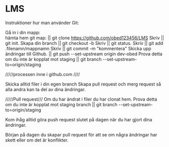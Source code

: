 # LMS
Instruktioner hur man använder Git:

Gå in i din mapp:<br>
hämta hem git map: || git clone https://github.com/obed123456/LMS
Skriv || git init.
Skapa din branch || git checkout -b 
Skriv || git status.
Skriv || git add .filenamn/mappnamn
Skriv || git commit -m "kommentera"
Skicka upp ändringar till Github. || git push --set-upstream origin dev-obed
Prova detta om du inte är kopplat mot staging || git branch --set-upstream-to=origin/staging


/////processen inne i github.com ////

Skicka alltid filer i din egen branch
Skapa pull request och merg request så alla andra kan ta del av dina ändringar. 

/////Pull request///
Om du har ändrat i filer du har clonat hem. 
Prova detta om du inte är kopplat mot staging branch || git branch --set-upstream-to=origin/staging


Kom ihåg alltid göra push request slutet på dagen när du har gjort dina ändringar. 

Början på dagen du skapar pull request för att se om några ändringar har skett eller om det är konflikter. 
